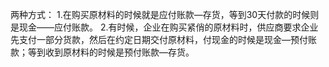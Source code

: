 两种方式：
1.在购买原材料的时候就是应付账款—存货，等到30天付款的时候则是现金——应付账款。
2.有时候，企业在购买紧俏的原材料时，供应商要求企业先支付一部分货款，然后在约定日期交付原材料，付现金的时候是现金—预付账款；等到收到原材料的时候是预付账款—存货。